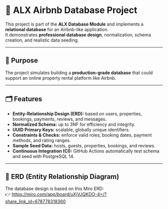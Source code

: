 # 🏡 ALX Airbnb Database Project

This project is part of the **ALX Database Module** and implements a **relational database** for an Airbnb-like application.  
It demonstrates **professional database design**, normalization, schema creation, and realistic data seeding.

---

## 🎯 Purpose
The project simulates building a **production-grade database** that could support an online property rental platform like Airbnb.

---

## 🗂️ Features
- **Entity-Relationship Design (ERD):** based on users, properties, bookings, payments, reviews, and messages.  
- **Normalized Schema:** up to 3NF for efficiency and integrity.  
- **UUID Primary Keys:** scalable, globally unique identifiers.  
- **Constraints & Checks:** enforce valid roles, booking dates, payment methods, and rating ranges.  
- **Sample Seed Data:** hosts, guests, properties, bookings, and reviews.  
- **Continuous Integration (CI):** GitHub Actions automatically test schema and seed with PostgreSQL 14.

---

## 📐 ERD (Entity Relationship Diagram)
The database design is based on this Miro ERD:  
👉 https://miro.com/app/board/uXjVJQKDO-4=/?share_link_id=678778318360

